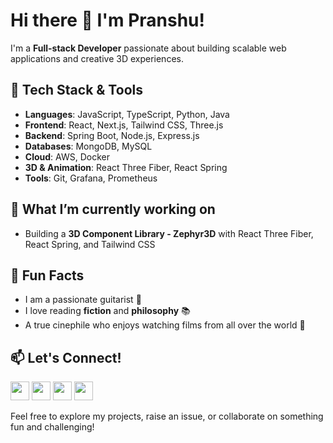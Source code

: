 # Hi there 👋 I'm Pranshu!

I'm a **Full-stack Developer** passionate about building scalable web applications and creative 3D experiences.
## 🔧 Tech Stack & Tools

- **Languages**: JavaScript, TypeScript, Python, Java
- **Frontend**: React, Next.js, Tailwind CSS, Three.js
- **Backend**: Spring Boot, Node.js, Express.js
- **Databases**: MongoDB, MySQL
- **Cloud**: AWS, Docker
- **3D & Animation**: React Three Fiber, React Spring
- **Tools**: Git, Grafana, Prometheus

## 💼 What I’m currently working on

- Building a **3D Component Library - Zephyr3D** with React Three Fiber, React Spring, and Tailwind CSS

## 🎯 Fun Facts

- I am a passionate guitarist 🎸
- I love reading **fiction** and **philosophy** 📚
- A true cinephile who enjoys watching films from all over the world 🎥

## 📫 Let's Connect!
<a target="_blank" href="https://www.linkedin.com/in/pranshu-kumar-gond/"><img height="30rem" src="https://skillicons.dev/icons?i=linkedin"/></a>
<a target="_blank" href="https://x.com/madraven05"><img height="30rem" src="https://skillicons.dev/icons?i=twitter"/></a>
<a target="_blank" href="https://instagram.com/madraven05"><img height="30rem" src="https://skillicons.dev/icons?i=instagram"/></a>
<a target="_blank" href="https://instagram.com/madraven05"><img height="30rem" src="https://skillicons.dev/icons?i=gmail"/></a>





Feel free to explore my projects, raise an issue, or collaborate on something fun and challenging!
